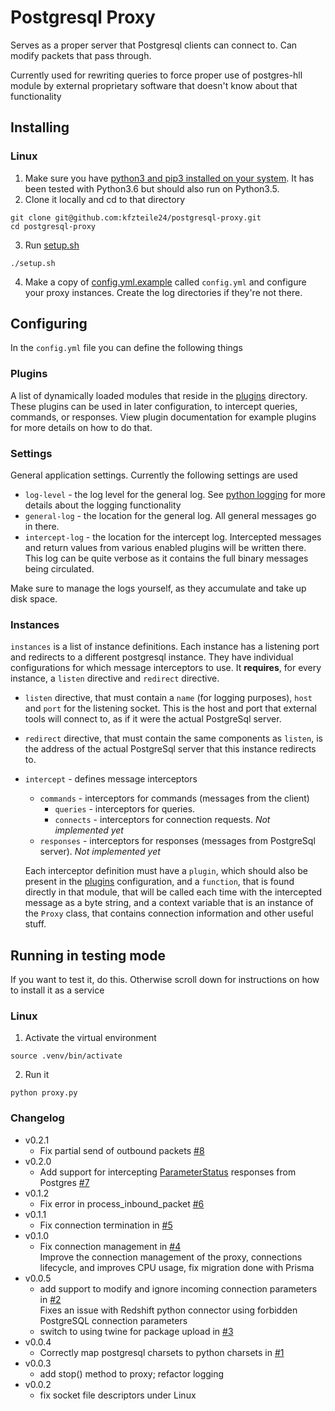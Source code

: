 # Postgresql Proxy

Serves as a proper server that Postgresql clients can connect to. Can modify packets that pass through.

Currently used for rewriting queries to force proper use of postgres-hll module by external proprietary software that doesn't know about that functionality

## Installing
### Linux
1. Make sure you have [python3 and pip3 installed on your system](https://stackoverflow.com/questions/6587507/how-to-install-pip-with-python-3#6587528). It has been tested with Python3.6 but should also run on Python3.5.
2. Clone it locally and cd to that directory
  ```
  git clone git@github.com:kfzteile24/postgresql-proxy.git
  cd postgresql-proxy
  ```
3. Run [setup.sh](setup.sh)
  ```
  ./setup.sh
  ```
4. Make a copy of [config.yml.example](config.yml.example) called `config.yml` and configure your proxy instances. Create the log directories if they're not there.

## Configuring
In the `config.yml` file you can define the following things
### Plugins
A list of dynamically loaded modules that reside in the [plugins](plugins) directory. These plugins can be used in later configuration, to intercept queries, commands, or responses. View plugin documentation for example plugins for more details on how to do that.
### Settings
General application settings. Currently the following settings are used
* `log-level` - the log level for the general log. See [python logging](https://docs.python.org/3.6/library/logging.html) for more details about the logging functionality
* `general-log` - the location for the general log. All general messages go in there.
* `intercept-log` - the location for the intercept log. Intercepted messages and return values from various enabled plugins will be written there. This log can be quite verbose as it contains the full binary messages being circulated.

Make sure to manage the logs yourself, as they accumulate and take up disk space.

### Instances
`instances` is a list of instance definitions. Each instance has a listening port and redirects to a different postgresql instance. They have individual configurations for which message interceptors to use. It **requires**, for every instance, a `listen` directive and `redirect` directive.
* `listen` directive, that must contain a `name` (for logging purposes), `host` and `port` for the listening socket. This is the host and port that external tools will connect to, as if it were the actual PostgreSql server.
* `redirect` directive, that must contain the same components as `listen`, is the address of the actual PostgreSql server that this instance redirects to.
* `intercept` - defines message interceptors
  * `commands` - interceptors for commands (messages from the client)
    * `queries` - interceptors for queries.
    * `connects` - interceptors for connection requests. *Not implemented yet*
  * `responses` - interceptors for responses (messages from PostgreSql server). *Not implemented yet*
  
  Each interceptor definition must have a `plugin`, which should also be present in the [plugins](#Plugins) configuration, and a `function`, that is found directly in that module, that will be called each time with the intercepted message as a byte string, and a context variable that is an instance of the `Proxy` class, that contains connection information and other useful stuff.

## Running in testing mode
If you want to test it, do this. Otherwise scroll down for instructions on how to install it as a service
### Linux
1. Activate the virtual environment
  ```
  source .venv/bin/activate
  ```
2. Run it
  ```
  python proxy.py
  ```

### Changelog

- v0.2.1
  - Fix partial send of outbound packets [#8](https://github.com/localstack/postgresql-proxy/pull/8)
- v0.2.0
  - Add support for intercepting [ParameterStatus](https://www.postgresql.org/docs/current/protocol-message-formats.html#PROTOCOL-MESSAGE-FORMATS-PARAMETERSTATUS) responses from Postgres [#7](https://github.com/localstack/postgresql-proxy/pull/7)
- v0.1.2
  - Fix error in process_inbound_packet [#6](https://github.com/localstack/postgresql-proxy/pull/6)
- v0.1.1
  - Fix connection termination in [#5](https://github.com/localstack/postgresql-proxy/pull/5)
- v0.1.0
  - Fix connection management in [#4](https://github.com/localstack/postgresql-proxy/pull/4)  
  Improve the connection management of the proxy, connections lifecycle, and improves CPU usage, fix migration done with Prisma
- v0.0.5
  - add support to modify and ignore incoming connection parameters in [#2](https://github.com/localstack/postgresql-proxy/pull/2)  
    Fixes an issue with Redshift python connector using forbidden PostgreSQL connection parameters
  - switch to using twine for package upload in [#3](https://github.com/localstack/postgresql-proxy/pull/3)
- v0.0.4
  - Correctly map postgresql charsets to python charsets in [#1](https://github.com/localstack/postgresql-proxy/pull/1)
- v0.0.3
  - add stop() method to proxy; refactor logging
- v0.0.2
  - fix socket file descriptors under Linux
